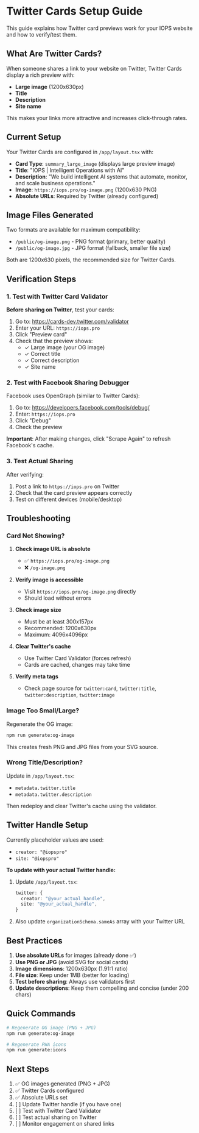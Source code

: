 # Twitter Cards Setup Guide

This guide explains how Twitter card previews work for your IOPS website and how to verify/test them.

## What Are Twitter Cards?

When someone shares a link to your website on Twitter, Twitter Cards display a rich preview with:
- **Large image** (1200x630px)
- **Title**
- **Description**
- **Site name**

This makes your links more attractive and increases click-through rates.

## Current Setup

Your Twitter Cards are configured in `/app/layout.tsx` with:

- **Card Type**: `summary_large_image` (displays large preview image)
- **Title**: "IOPS | Intelligent Operations with AI"
- **Description**: "We build intelligent AI systems that automate, monitor, and scale business operations."
- **Image**: `https://iops.pro/og-image.png` (1200x630 PNG)
- **Absolute URLs**: Required by Twitter (already configured)

## Image Files Generated

Two formats are available for maximum compatibility:
- `/public/og-image.png` - PNG format (primary, better quality)
- `/public/og-image.jpg` - JPG format (fallback, smaller file size)

Both are 1200x630 pixels, the recommended size for Twitter Cards.

## Verification Steps

### 1. Test with Twitter Card Validator

**Before sharing on Twitter**, test your cards:

1. Go to: https://cards-dev.twitter.com/validator
2. Enter your URL: `https://iops.pro`
3. Click "Preview card"
4. Check that the preview shows:
   - ✓ Large image (your OG image)
   - ✓ Correct title
   - ✓ Correct description
   - ✓ Site name

### 2. Test with Facebook Sharing Debugger

Facebook uses OpenGraph (similar to Twitter Cards):

1. Go to: https://developers.facebook.com/tools/debug/
2. Enter: `https://iops.pro`
3. Click "Debug"
4. Check the preview

**Important**: After making changes, click "Scrape Again" to refresh Facebook's cache.

### 3. Test Actual Sharing

After verifying:
1. Post a link to `https://iops.pro` on Twitter
2. Check that the card preview appears correctly
3. Test on different devices (mobile/desktop)

## Troubleshooting

### Card Not Showing?

1. **Check image URL is absolute**
   - ✅ `https://iops.pro/og-image.png`
   - ❌ `/og-image.png`

2. **Verify image is accessible**
   - Visit `https://iops.pro/og-image.png` directly
   - Should load without errors

3. **Check image size**
   - Must be at least 300x157px
   - Recommended: 1200x630px
   - Maximum: 4096x4096px

4. **Clear Twitter's cache**
   - Use Twitter Card Validator (forces refresh)
   - Cards are cached, changes may take time

5. **Verify meta tags**
   - Check page source for `twitter:card`, `twitter:title`, `twitter:description`, `twitter:image`

### Image Too Small/Large?

Regenerate the OG image:
```bash
npm run generate:og-image
```

This creates fresh PNG and JPG files from your SVG source.

### Wrong Title/Description?

Update in `/app/layout.tsx`:
- `metadata.twitter.title`
- `metadata.twitter.description`

Then redeploy and clear Twitter's cache using the validator.

## Twitter Handle Setup

Currently placeholder values are used:
- `creator: "@iopspro"`
- `site: "@iopspro"`

**To update with your actual Twitter handle:**

1. Update `/app/layout.tsx`:
   ```typescript
   twitter: {
     creator: "@your_actual_handle",
     site: "@your_actual_handle",
   }
   ```

2. Also update `organizationSchema.sameAs` array with your Twitter URL

## Best Practices

1. **Use absolute URLs** for images (already done ✅)
2. **Use PNG or JPG** (avoid SVG for social cards)
3. **Image dimensions**: 1200x630px (1.91:1 ratio)
4. **File size**: Keep under 1MB (better for loading)
5. **Test before sharing**: Always use validators first
6. **Update descriptions**: Keep them compelling and concise (under 200 chars)

## Quick Commands

```bash
# Regenerate OG image (PNG + JPG)
npm run generate:og-image

# Regenerate PWA icons
npm run generate:icons
```

## Next Steps

1. ✅ OG images generated (PNG + JPG)
2. ✅ Twitter Cards configured
3. ✅ Absolute URLs set
4. [ ] Update Twitter handle (if you have one)
5. [ ] Test with Twitter Card Validator
6. [ ] Test actual sharing on Twitter
7. [ ] Monitor engagement on shared links

